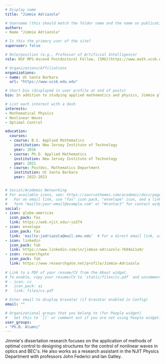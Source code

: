 ```yaml
---
# Display name
title: "Jimmie Adriazola"

# Username (this should match the folder name and the name on publications)
authors:
- Name "Jimmie Adriazola"

# Is this the primary user of the site?
superuser: false

# Role/position (e.g., Professor of Artificial Intelligence)
role: NSF MPS-Ascend Postdoctoral Fellow, [SMU](https://www.math.ucsb.edu).

# Organizations/Affiliations
organizations:
- name: UC Santa Barbara
  url: "https://www.ucsb.edu.edu"

# Short bio (displayed in user profile at end of posts)
bio: In addition to studying applied mathematics and physics, Jimmie plays jazz guitar in local venues.

# List each interest with a dash
interests:
- Mathematical Physics
- Nonlinear Waves
- Optimal Control

education:
  courses:
  - course: B.S. Applied Mathematics
    institution: New Jersey Institute of Technology
    year: 2016
  - course: Ph.D. Applied Mathematics
    institution: New Jersey Institute of Technology
    year: 2021
  - course: Postdoc, Mathematics Department
    institution: UC Santa Barbara
    year: 2022-2023


# Social/Academic Networking
# For available icons, see: https://sourcethemes.com/academic/docs/page-builder/#icons
#   For an email link, use "fas" icon pack, "envelope" icon, and a link in the
#   form "mailto:your-email@example.com" or "#contact" for contact widget.
social:
- icon: globe-americas
  icon_pack: fas
  link: https://web.njit.edu/~ja374
- icon: envelope
  icon_pack: fas
  link: 'mailto:jadriazola@mail.smu.edu'  # For a direct email link, use "mailto:test@example.org".
- icon: linkedin
  icon_pack: fab
  link: https://www.linkedin.com/in/jimmie-adriazola-7694a11a9/
- icon: researchgate
  icon_pack: fab
  link: https://www.researchgate.net/profile/Jimmie-Adriazola 
  
# Link to a PDF of your resume/CV from the About widget.
# To enable, copy your resume/CV to `static/files/cv.pdf` and uncomment the lines below.
# - icon: cv
#   icon_pack: ai
#   link: files/cv.pdf

# Enter email to display Gravatar (if Gravatar enabled in Config)
email: ""

# Organizational groups that you belong to (for People widget)
#   Set this to `[]` or comment out if you are not using People widget.
user_groups:
- "Ph.D. Alumni"
---
```

Jimmie's dissertation research focuses on the application of methods of optimal control to designing structures for the control of nonlinear waves in optics and BEC's. He also works as a research assistant in the NJIT Physics Department with professors John Federici and Ian Gatley.
